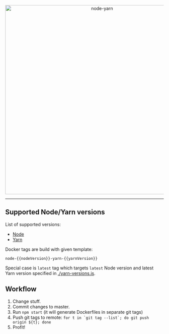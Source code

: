 <p align="center">
  <a href="https://hub.docker.com/r/netczuk/node-yarn/">
    <img alt="node-yarn" src="https://raw.githubusercontent.com/Ghostium/node-yarn/master/node-yarn-docker-img-logo.png" width="600">
  </a>
</p>

---

## Supported Node/Yarn versions
List of supported versions:
* [Node](./node-versions.js)
* [Yarn](./yarn-versions.js)

Docker tags are build with given template:
```
node-{{nodeVersion}}-yarn-{{yarnVersion}}
```
Special case is `latest` tag which targets `latest` Node version and latest Yarn version specified in [./yarn-versions.js](./yarn-versions.js).

## Workflow
1. Change stuff.
2. Commit changes to master.
3. Run `npm start` (it will generate Dockerfiles in separate git tags)
4. Push git tags to remote: ``for t in `git tag --list`; do git push origin ${t}; done``
5. Profit!
